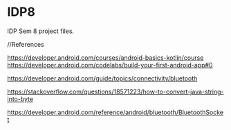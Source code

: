 # IDP8
IDP Sem 8 project files.

//References

https://developer.android.com/courses/android-basics-kotlin/course
https://developer.android.com/codelabs/build-your-first-android-app#0

https://developer.android.com/guide/topics/connectivity/bluetooth

https://stackoverflow.com/questions/18571223/how-to-convert-java-string-into-byte

https://developer.android.com/reference/android/bluetooth/BluetoothSocket
